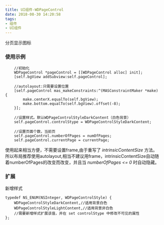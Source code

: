 ```yaml
---
title: UI组件-WDPageControl
date: 2018-08-30 14:20:58
tags:
- 组件
- UI组件
---
```

分页显示图标
### 使用示例

```
    //初始化
    WDPageControl *pageControl = [[WDPageControl alloc] init];
    [self.bgView addSubview:self.pageControl];

    //autolayout:只需要设置位置
    [self.pageControl mas_makeConstraints:^(MASConstraintMaker *make) {
        make.centerX.equalTo(self.bgView);
        make.bottom.equalTo(self.bgView).offset(-8);
    }];

    //设置样式。默认WDPageControlStyleDarkContent（白色背景）
    self.pageControl.controlStype = WDPageControlStyleDarkContent;

    //设置页面个数，当前页
    self.pageControl.numberOfPages = numOfPages;
    self.pageControl.currentPage = currentPage;
```
使用起来相当方便，不需要设置frame,由于重写了 *intrinsicContentSize* 方法。所以布局推荐使用autolayout,相当不建议用frame，intrinsicContentSize自动随着numberOfPages的改变而改变，并且当 *numberOfPages <= 0* 时自动隐藏。

### 扩展
新增样式
```
typedef NS_ENUM(NSInteger, WDPageControlStyle) {
    WDPageControlStyleDarkContent,//适用背景白色
    WDPageControlStyleLightContent,//适用背景非白色
    //需要新增样式扩展该值，并在 set controlStype 中修改不可见的属性
};
```



